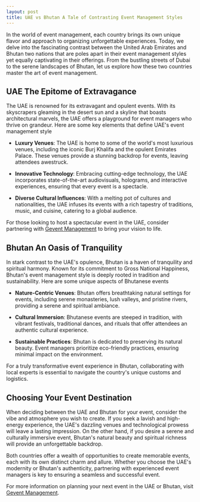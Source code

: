 ```yaml
---
layout: post
title: UAE vs Bhutan A Tale of Contrasting Event Management Styles
---
```



In the world of event management, each country brings its own unique flavor and approach to organizing unforgettable experiences. Today, we delve into the fascinating contrast between the United Arab Emirates and Bhutan two nations that are poles apart in their event management styles yet equally captivating in their offerings. From the bustling streets of Dubai to the serene landscapes of Bhutan, let us explore how these two countries master the art of event management.

## UAE The Epitome of Extravagance

The UAE is renowned for its extravagant and opulent events. With its skyscrapers gleaming in the desert sun and a skyline that boasts architectural marvels, the UAE offers a playground for event managers who thrive on grandeur. Here are some key elements that define UAE's event management style

- **Luxury Venues**: The UAE is home to some of the world's most luxurious venues, including the iconic Burj Khalifa and the opulent Emirates Palace. These venues provide a stunning backdrop for events, leaving attendees awestruck.

- **Innovative Technology**: Embracing cutting-edge technology, the UAE incorporates state-of-the-art audiovisuals, holograms, and interactive experiences, ensuring that every event is a spectacle.

- **Diverse Cultural Influences**: With a melting pot of cultures and nationalities, the UAE infuses its events with a rich tapestry of traditions, music, and cuisine, catering to a global audience.

For those looking to host a spectacular event in the UAE, consider partnering with [Gevent Management](https://geventm.com/) to bring your vision to life.

## Bhutan An Oasis of Tranquility

In stark contrast to the UAE's opulence, Bhutan is a haven of tranquility and spiritual harmony. Known for its commitment to Gross National Happiness, Bhutan's event management style is deeply rooted in tradition and sustainability. Here are some unique aspects of Bhutanese events

- **Nature-Centric Venues**: Bhutan offers breathtaking natural settings for events, including serene monasteries, lush valleys, and pristine rivers, providing a serene and spiritual ambiance.

- **Cultural Immersion**: Bhutanese events are steeped in tradition, with vibrant festivals, traditional dances, and rituals that offer attendees an authentic cultural experience.

- **Sustainable Practices**: Bhutan is dedicated to preserving its natural beauty. Event managers prioritize eco-friendly practices, ensuring minimal impact on the environment.

For a truly transformative event experience in Bhutan, collaborating with local experts is essential to navigate the country's unique customs and logistics.

## Choosing Your Event Destination

When deciding between the UAE and Bhutan for your event, consider the vibe and atmosphere you wish to create. If you seek a lavish and high-energy experience, the UAE's dazzling venues and technological prowess will leave a lasting impression. On the other hand, if you desire a serene and culturally immersive event, Bhutan's natural beauty and spiritual richness will provide an unforgettable backdrop.

Both countries offer a wealth of opportunities to create memorable events, each with its own distinct charm and allure. Whether you choose the UAE's modernity or Bhutan's authenticity, partnering with experienced event managers is key to ensuring a seamless and successful event.

For more information on planning your next event in the UAE or Bhutan, visit [Gevent Management](https://geventm.com/).